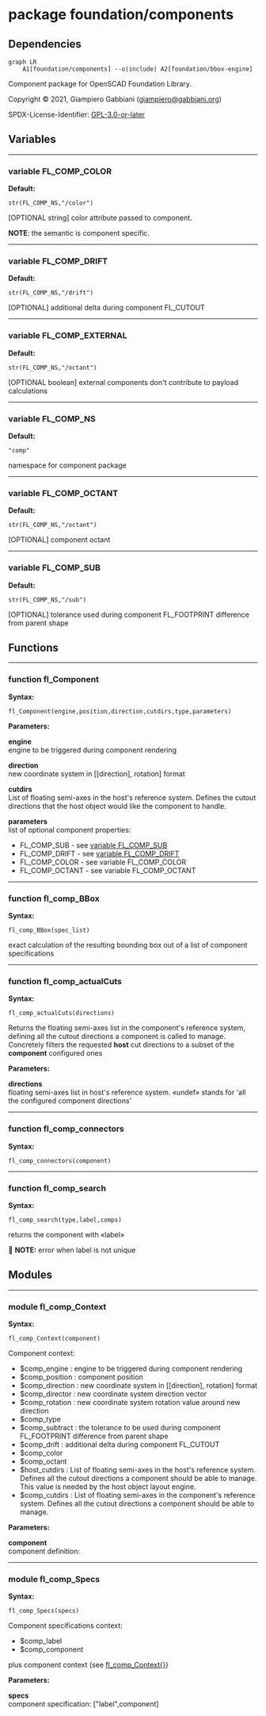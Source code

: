 # package foundation/components

## Dependencies

```mermaid
graph LR
    A1[foundation/components] --o|include| A2[foundation/bbox-engine]
```

Component package for OpenSCAD Foundation Library.

Copyright © 2021, Giampiero Gabbiani (giampiero@gabbiani.org)

SPDX-License-Identifier: [GPL-3.0-or-later](https://spdx.org/licenses/GPL-3.0-or-later.html)


## Variables

---

### variable FL_COMP_COLOR

__Default:__

    str(FL_COMP_NS,"/color")

[OPTIONAL string] color attribute passed to component.

__NOTE__: the semantic is component specific.


---

### variable FL_COMP_DRIFT

__Default:__

    str(FL_COMP_NS,"/drift")

[OPTIONAL] additional delta during component FL_CUTOUT


---

### variable FL_COMP_EXTERNAL

__Default:__

    str(FL_COMP_NS,"/octant")

[OPTIONAL boolean] external components don't contribute to payload calculations


---

### variable FL_COMP_NS

__Default:__

    "comp"

namespace for component package

---

### variable FL_COMP_OCTANT

__Default:__

    str(FL_COMP_NS,"/octant")

[OPTIONAL] component octant


---

### variable FL_COMP_SUB

__Default:__

    str(FL_COMP_NS,"/sub")

[OPTIONAL] tolerance used during component FL_FOOTPRINT difference from
parent shape


## Functions

---

### function fl_Component

__Syntax:__

```text
fl_Component(engine,position,direction,cutdirs,type,parameters)
```

__Parameters:__

__engine__  
engine to be triggered during component rendering

__direction__  
new coordinate system in [[direction], rotation] format

__cutdirs__  
List of floating semi-axes in the host's reference system. Defines the
cutout directions that the host object would like the component to
handle.


__parameters__  
list of optional component properties:

- FL_COMP_SUB - see [variable FL_COMP_SUB](#variable-fl_comp_sub)
- FL_COMP_DRIFT - see [variable FL_COMP_DRIFT](#variable-fl_comp_drift)
- FL_COMP_COLOR - see variable FL_COMP_COLOR
- FL_COMP_OCTANT - see variable FL_COMP_OCTANT



---

### function fl_comp_BBox

__Syntax:__

```text
fl_comp_BBox(spec_list)
```

exact calculation of the resulting bounding box out of a list of component specifications

---

### function fl_comp_actualCuts

__Syntax:__

```text
fl_comp_actualCuts(directions)
```

Returns the floating semi-axes list in the component's reference system,
defining all the cutout directions a component is called to manage.
Concretely filters the requested __host__ cut directions to a subset of the
__component__ configured ones


__Parameters:__

__directions__  
floating semi-axes list in host's reference system. «undef» stands for 'all
the configured component directions'



---

### function fl_comp_connectors

__Syntax:__

```text
fl_comp_connectors(component)
```

---

### function fl_comp_search

__Syntax:__

```text
fl_comp_search(type,label,comps)
```

returns the component with «label»

:memo: **NOTE:** error when label is not unique


## Modules

---

### module fl_comp_Context

__Syntax:__

    fl_comp_Context(component)

Component context:

 - $comp_engine    : engine to be triggered during component rendering
 - $comp_position  : component position
 - $comp_direction : new coordinate system in [[direction], rotation] format
 - $comp_director  : new coordinate system direction vector
 - $comp_rotation  : new coordinate system rotation value around new direction
 - $comp_type
 - $comp_subtract  : the tolerance to be used during component FL_FOOTPRINT
   difference from parent shape
 - $comp_drift     : additional delta during component FL_CUTOUT
 - $comp_color
 - $comp_octant
 - $host_cutdirs   : List of floating semi-axes in the host's reference
   system. Defines all the cutout directions a component should be able to
   manage. This value is needed by the host object layout engine.
 - $comp_cutdirs   : List of floating semi-axes in the component's reference
   system. Defines all the cutout directions a component should be able to
   manage.


__Parameters:__

__component__  
component definition:


---

### module fl_comp_Specs

__Syntax:__

    fl_comp_Specs(specs)

Component specifications context:

 - $comp_label
 - $comp_component

plus component context (see [fl_comp_Context{}](#module-fl_comp_context))


__Parameters:__

__specs__  
component specification: ["label",component]


